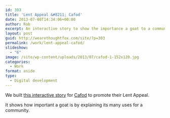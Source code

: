```yaml
---
id: 303
title: 'Lent Appeal &#8211; Cafod'
date: 2013-07-08T14:34:06+00:00
author: Rob
excerpt: An interactive story to show the importance a goat to a community.
layout: post
guid: http://wearethoughtfox.com/site/?p=303
permalink: /work/lent-appeal-cafod/
slideshow:
  - "6"
image: /site/wp-content/uploads/2013/07/cafod-1-152x120.jpg
categories:
  - Work
format: aside
type:
  - Digital development
---
```

We built [this interactive story](http://www.cafod.org.uk/Give/Lent-Appeal-2013) for [Cafod](http://www.cafod.org.uk/) to promote their Lent Appeal.

It shows how important a goat is by explaining its many uses for a community.